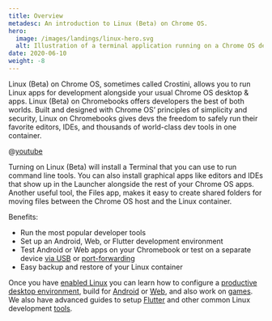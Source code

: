 ```yaml
---
title: Overview
metadesc: An introduction to Linux (Beta) on Chrome OS.
hero:
  image: /images/landings/linux-hero.svg
  alt: Illustration of a terminal application running on a Chrome OS device.
date: 2020-06-10
weight: -8
---
```


Linux (Beta) on Chrome OS, sometimes called Crostini, allows you to run Linux apps for development alongside your usual Chrome OS desktop & apps. Linux (Beta) on Chromebooks offers developers the best of both worlds. Built and designed with Chrome OS’ principles of simplicity and security, Linux on Chromebooks gives devs the freedom to safely run their favorite editors, IDEs, and thousands of world-class dev tools in one container.

@[youtube](https://www.youtube.com/watch?v=pRlh8LX4kQI)

Turning on Linux (Beta) will install a Terminal that you can use to run command line tools. You can also install graphical apps like editors and IDEs that show up in the Launcher alongside the rest of your Chrome OS apps. Another useful tool, the Files app, makes it easy to create shared folders for moving files between the Chrome OS host and the Linux container.

Benefits:

- Run the most popular developer tools
- Set up an Android, Web, or Flutter development environment
- Test Android or Web apps on your Chromebook or test on a separate device [via USB](/{{locale.code}}/android-environment/deploying-apps#connect-to-adb-over-usb) or [port-forwarding](/{{locale.code}}/web-environment/port-forwarding)
- Easy backup and restore of your Linux container

Once you have [enabled Linux](/{{locale.code}}/linux/setup) you can learn how to configure a [productive desktop environment](/{{locale.code}}/productivity), build for [Android](/{{locale.code}}/android-environment) or [Web](/{{locale.code}}/web-environment), and also work on [games](/{{locale.code}}/games). We also have advanced guides to setup [Flutter](/{{locale.code}}/android-environment#install-flutter-on-chrome-os) and other common Linux development [tools](/{{locale.code}}/linux/setup#installing-linux-apps-and-packages).
